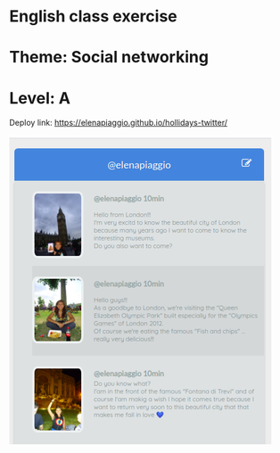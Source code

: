# English class exercise
# Theme: Social networking
# Level: A

Deploy link:
https://elenapiaggio.github.io/hollidays-twitter/

![Screenshot](./img/screenshot.png "Screenshot")
